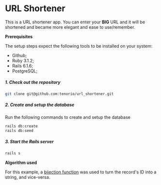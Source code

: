 # URL Shortener

This is a URL shortener app. You can enter your **BIG** URL and it will be shortened and became more elegant and ease 
to use/remember.

**Prerequisites**

The setup steps expect the following tools to be installed on your system:

* Github;
* Ruby 3.1.2;
* Rails 6.1.6;
* PostgreSQL;

##### 1. Check out the repository
```bash
git clone git@github.com:tenorio/url_shortener.git
```

##### 2. Create and setup the database
Run the following commands to create and setup the database
```bash
rails db:create
rails db:seed
```

##### 3. Start the Rails server
```bash
rails s
```

**Algorithm used**

For this example, a [bijection function](https://en.wikipedia.org/wiki/Bijection) was used to turn the record's ID 
into a string, and vice-versa.
